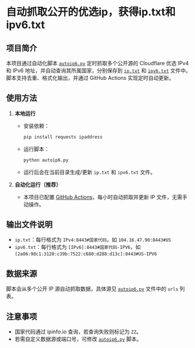 自动抓取公开的优选ip，获得ip.txt和ipv6.txt
==========================================

项目简介
--------

本项目通过自动化脚本 [`autoip6.py`](autoip6.py) 定时抓取多个公开源的 Cloudflare 优选 IPv4 和 IPv6 地址，并自动查询其所属国家，分别保存到 [`ip.txt`](ip.txt) 和 [`ipv6.txt`](ipv6.txt) 文件中。脚本支持去重、格式化输出，并通过 GitHub Actions 实现定时自动更新。

使用方法
--------

1. **本地运行**

   - 安装依赖：
     ```sh
     pip install requests ipaddress
     ```
   - 运行脚本：
     ```sh
     python autoip6.py
     ```
   - 运行后会在当前目录生成/更新 `ip.txt` 和 `ipv6.txt` 文件。
2. **自动化运行（推荐）**

   - 本项目已配置 [GitHub Actions](.github/workflows/autoip6.yml)，每小时自动抓取并更新 IP 文件，无需手动操作。

输出文件说明
------------

- `ip.txt`：每行格式为 `IPv4:8443#国家代码`，如 `104.16.47.90:8443#US`
- `ipv6.txt`：每行格式为 `[IPv6]:8443#国家代码-IPV6`，如 `[2a06:98c1:3120:c39b:7522:c680:d288:d13c]:8443#US-IPV6`

数据来源
--------

脚本会从多个公开 IP 源自动抓取数据，具体源见 [`autoip6.py`](autoip6.py) 文件中的 `urls` 列表。

注意事项
--------

- 国家代码通过 ipinfo.io 查询，若查询失败则标记为 `ZZ`。
- 若需自定义数据源或端口号，可修改 [`autoip6.py`](autoip6.py) 脚本。
